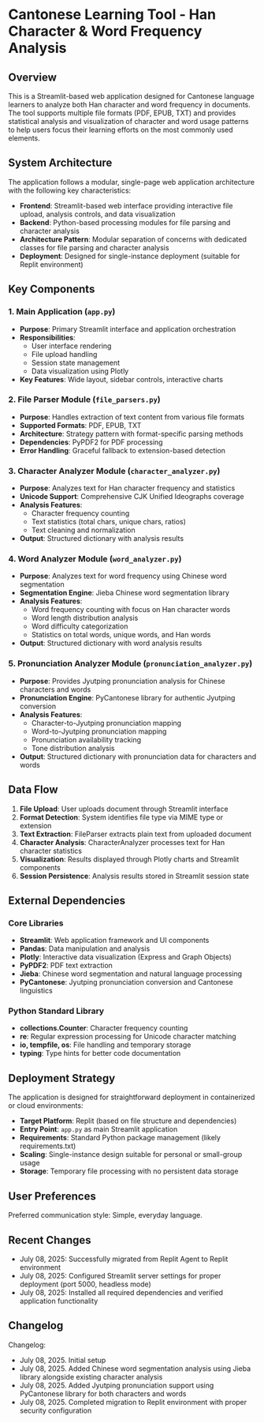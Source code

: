 # Cantonese Learning Tool - Han Character & Word Frequency Analysis

## Overview

This is a Streamlit-based web application designed for Cantonese language learners to analyze both Han character and word frequency in documents. The tool supports multiple file formats (PDF, EPUB, TXT) and provides statistical analysis and visualization of character and word usage patterns to help users focus their learning efforts on the most commonly used elements.

## System Architecture

The application follows a modular, single-page web application architecture with the following key characteristics:

- **Frontend**: Streamlit-based web interface providing interactive file upload, analysis controls, and data visualization
- **Backend**: Python-based processing modules for file parsing and character analysis
- **Architecture Pattern**: Modular separation of concerns with dedicated classes for file parsing and character analysis
- **Deployment**: Designed for single-instance deployment (suitable for Replit environment)

## Key Components

### 1. Main Application (`app.py`)
- **Purpose**: Primary Streamlit interface and application orchestration
- **Responsibilities**: 
  - User interface rendering
  - File upload handling
  - Session state management
  - Data visualization using Plotly
- **Key Features**: Wide layout, sidebar controls, interactive charts

### 2. File Parser Module (`file_parsers.py`)
- **Purpose**: Handles extraction of text content from various file formats
- **Supported Formats**: PDF, EPUB, TXT
- **Architecture**: Strategy pattern with format-specific parsing methods
- **Dependencies**: PyPDF2 for PDF processing
- **Error Handling**: Graceful fallback to extension-based detection

### 3. Character Analyzer Module (`character_analyzer.py`)
- **Purpose**: Analyzes text for Han character frequency and statistics
- **Unicode Support**: Comprehensive CJK Unified Ideographs coverage
- **Analysis Features**:
  - Character frequency counting
  - Text statistics (total chars, unique chars, ratios)
  - Text cleaning and normalization
- **Output**: Structured dictionary with analysis results

### 4. Word Analyzer Module (`word_analyzer.py`)
- **Purpose**: Analyzes text for word frequency using Chinese word segmentation
- **Segmentation Engine**: Jieba Chinese word segmentation library
- **Analysis Features**:
  - Word frequency counting with focus on Han character words
  - Word length distribution analysis
  - Word difficulty categorization
  - Statistics on total words, unique words, and Han words
- **Output**: Structured dictionary with word analysis results

### 5. Pronunciation Analyzer Module (`pronunciation_analyzer.py`)
- **Purpose**: Provides Jyutping pronunciation analysis for Chinese characters and words
- **Pronunciation Engine**: PyCantonese library for authentic Jyutping conversion
- **Analysis Features**:
  - Character-to-Jyutping pronunciation mapping
  - Word-to-Jyutping pronunciation mapping
  - Pronunciation availability tracking
  - Tone distribution analysis
- **Output**: Structured dictionary with pronunciation data for characters and words

## Data Flow

1. **File Upload**: User uploads document through Streamlit interface
2. **Format Detection**: System identifies file type via MIME type or extension
3. **Text Extraction**: FileParser extracts plain text from uploaded document
4. **Character Analysis**: CharacterAnalyzer processes text for Han character statistics
5. **Visualization**: Results displayed through Plotly charts and Streamlit components
6. **Session Persistence**: Analysis results stored in Streamlit session state

## External Dependencies

### Core Libraries
- **Streamlit**: Web application framework and UI components
- **Pandas**: Data manipulation and analysis
- **Plotly**: Interactive data visualization (Express and Graph Objects)
- **PyPDF2**: PDF text extraction
- **Jieba**: Chinese word segmentation and natural language processing
- **PyCantonese**: Jyutping pronunciation conversion and Cantonese linguistics

### Python Standard Library
- **collections.Counter**: Character frequency counting
- **re**: Regular expression processing for Unicode character matching
- **io, tempfile, os**: File handling and temporary storage
- **typing**: Type hints for better code documentation

## Deployment Strategy

The application is designed for straightforward deployment in containerized or cloud environments:

- **Target Platform**: Replit (based on file structure and dependencies)
- **Entry Point**: `app.py` as main Streamlit application
- **Requirements**: Standard Python package management (likely requirements.txt)
- **Scaling**: Single-instance design suitable for personal or small-group usage
- **Storage**: Temporary file processing with no persistent data storage

## User Preferences

Preferred communication style: Simple, everyday language.

## Recent Changes

- July 08, 2025: Successfully migrated from Replit Agent to Replit environment
- July 08, 2025: Configured Streamlit server settings for proper deployment (port 5000, headless mode)
- July 08, 2025: Installed all required dependencies and verified application functionality

## Changelog

Changelog:
- July 08, 2025. Initial setup
- July 08, 2025. Added Chinese word segmentation analysis using Jieba library alongside existing character analysis
- July 08, 2025. Added Jyutping pronunciation support using PyCantonese library for both characters and words
- July 08, 2025. Completed migration to Replit environment with proper security configuration